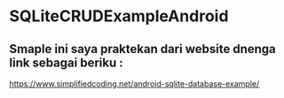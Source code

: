 # SQLiteCRUDExampleAndroid
## Smaple ini saya praktekan dari website dnenga link sebagai beriku :
https://www.simplifiedcoding.net/android-sqlite-database-example/
